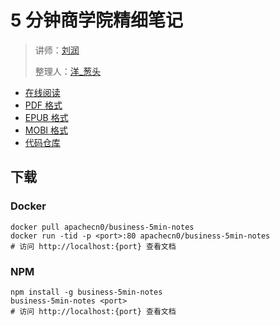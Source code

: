 # 5 分钟商学院精细笔记

> 讲师：[刘润](https://baike.baidu.com/item/%E5%88%98%E6%B6%A6/13714329)
> 
> 整理人：[洋_葱头](https://www.jianshu.com/u/de7c24e13fae)

+ [在线阅读](https://biz5min.flygon.net)
+ [PDF 格式](https://www.gitbook.com/download/pdf/book/wizardforcel/5min-business-notes)
+ [EPUB 格式](https://www.gitbook.com/download/epub/book/wizardforcel/5min-business-notes)
+ [MOBI 格式](https://www.gitbook.com/download/mobi/book/wizardforcel/5min-business-notes)
+ [代码仓库](https://github.com/apachecn/5min-business-notes)


## 下载

### Docker

```
docker pull apachecn0/business-5min-notes
docker run -tid -p <port>:80 apachecn0/business-5min-notes
# 访问 http://localhost:{port} 查看文档
```

### NPM

```
npm install -g business-5min-notes
business-5min-notes <port>
# 访问 http://localhost:{port} 查看文档
```
